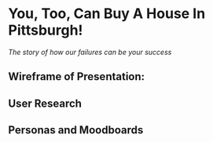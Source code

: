 # You, Too, Can Buy A House In Pittsburgh!

*The story of how our failures can be your success*

## Wireframe of Presentation:

## User Research

## Personas and Moodboards
